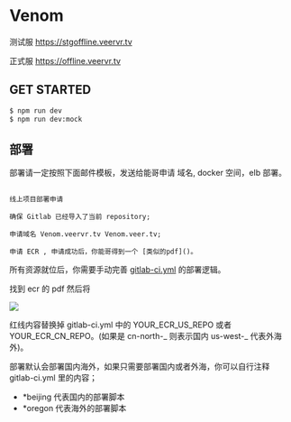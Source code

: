 # Venom

测试服 https://stgoffline.veervr.tv

正式服 https://offline.veervr.tv

## GET STARTED

```bash
$ npm run dev
$ npm run dev:mock
```

## 部署

部署请一定按照下面邮件模板，发送给能哥申请 域名, docker 空间，elb 部署。

```mail

线上项目部署申请

确保 Gitlab 已经导入了当前 repository;

申请域名 Venom.veervr.tv Venom.veer.tv;

申请 ECR , 申请成功后，你能哥得到一个 [类似的pdf]()。

```

所有资源就位后，你需要手动完善 [gitlab-ci.yml]() 的部署逻辑。

找到 ecr 的 pdf 然后将

<img src="https://assets.veervr.tv/@vrups/57d6590c-a594-45e6-a373-ddbcb5785248.png">

红线内容替换掉 gitlab-ci.yml 中的 YOUR_ECR_US_REPO 或者 YOUR_ECR_CN_REPO。(如果是 cn-north-_ 则表示国内 us-west-_ 代表外海外)。

部署默认会部署国内海外，如果只需要部署国内或者外海，你可以自行注释 gitlab-ci.yml 里的内容；

- \*beijing 代表国内的部署脚本
- \*oregon 代表海外的部署脚本
